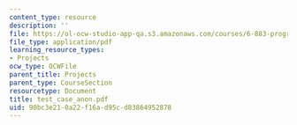 ```yaml
---
content_type: resource
description: ''
file: https://ol-ocw-studio-app-qa.s3.amazonaws.com/courses/6-883-program-analysis-fall-2005/90bc3e210a22f16ad95cd83864952878_test_case_anon.pdf
file_type: application/pdf
learning_resource_types:
- Projects
ocw_type: OCWFile
parent_title: Projects
parent_type: CourseSection
resourcetype: Document
title: test_case_anon.pdf
uid: 90bc3e21-0a22-f16a-d95c-d83864952878
---
```

